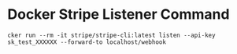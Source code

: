 # Docker Stripe Listener Command
```
cker run --rm -it stripe/stripe-cli:latest listen --api-key sk_test_XXXXXX --forward-to localhost/webhook
```